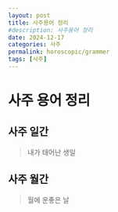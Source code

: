 ```yaml
---
layout: post
title: 사주용어 정리
#description: 사주용어 정리
date: 2024-12-17
categories: 사주
permalink: horoscopic/grammer
tags: [사주]
---
```

# 사주 용어 정리

## 사주 일간
> 내가 태어난 생일

## 사주 월간
> 월에 운좋은 날